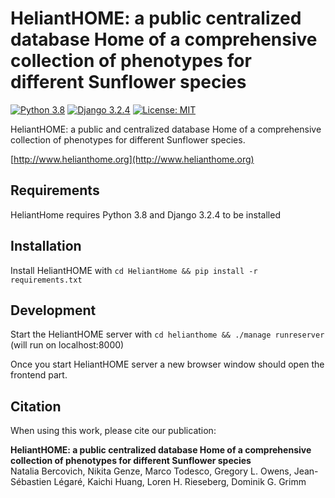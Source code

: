 # HeliantHOME: a public centralized database Home of a comprehensive collection of phenotypes for different Sunflower species

[![Python 3.8](https://img.shields.io/badge/Python-3.8-3776AB)](https://www.python.org/downloads/release/python-388/)
[![Django 3.2.4](https://img.shields.io/badge/django-3.2.4-orange)](https://www.djangoproject.com)
[![License: MIT](https://img.shields.io/badge/License-MIT-yellow.svg)](https://opensource.org/licenses/MIT)

HeliantHOME: a public and centralized database Home of a comprehensive collection of phenotypes for different Sunflower species.  

[http://www.helianthome.org](http://www.helianthome.org)

## Requirements

HeliantHome requires Python 3.8 and Django 3.2.4 to be installed 

## Installation

Install HeliantHOME with `cd HeliantHome && pip install -r requirements.txt` 

## Development

Start the HeliantHOME server with `cd helianthome && ./manage runreserver` (will run on localhost:8000)


Once you start HeliantHOME server a new browser window should open the frontend part. 


## Citation
When using this work, please cite our publication:

**HeliantHOME: a public centralized database Home of a comprehensive collection of phenotypes for different Sunflower species**  
Natalia Bercovich, Nikita Genze, Marco Todesco, Gregory L. Owens, Jean-Sébastien Légaré, Kaichi Huang, Loren H. Rieseberg, Dominik G. Grimm
